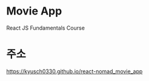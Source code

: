 # Movie App 

React JS Fundamentals Course  

# 주소 
https://kyusch0330.github.io/react-nomad_movie_app
